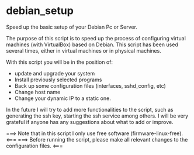 # debian_setup
Speed up the basic setup of your Debian Pc or Server.

The purpose of this script is to speed up the process 
of configuring virtual machines (with VirtualBox) based 
on Debian. This script has been used several times, 
either in virtual machines or in physical machines. 


With this script you will be in the position of:

- update and upgrade your system
- Install previously selected programs
- Back up some configuration files (interfaces, sshd_config, etc)
- Change host name
- Change your dynamic IP to a static one.

In the future I will try to add more functionalities to 
the script, such as generating the ssh key, starting 
the ssh service among others. I will be very grateful 
if anyone has any suggestions about what to add or improve. 

===> Note that in this script I only use free software (firmware-linux-free). <===
===> Before running the script, please make all relevant changes to the configuration files. <===
